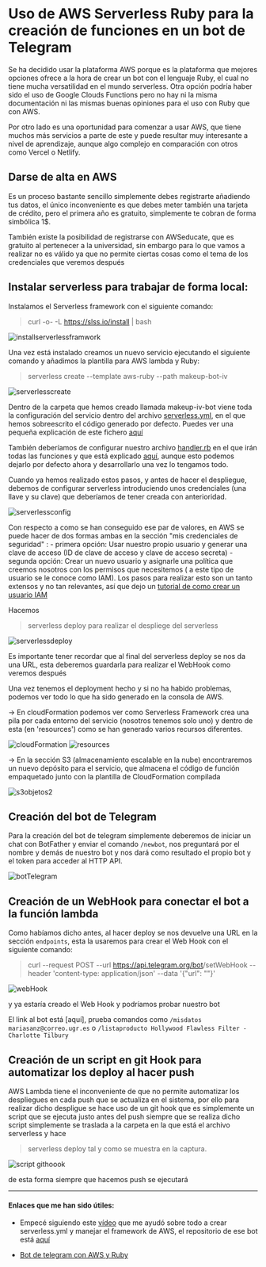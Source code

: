 # Uso de AWS Serverless Ruby para la creación de funciones en un bot de Telegram

Se ha decidido usar la plataforma AWS porque es la plataforma que mejores opciones ofrece a la hora de crear un bot con el lenguaje Ruby, el cual no tiene mucha versatilidad en el mundo serverless. Otra opción podría haber sido el uso de Google Clouds Functions pero no hay ni la misma documentación ni las mismas buenas opiniones para el uso con Ruby que con AWS.

Por otro lado es una oportunidad para comenzar a usar AWS, que tiene muchos más servicios a parte de este y puede resultar muy interesante a nivel de aprendizaje, aunque algo complejo en comparación con otros como Vercel o Netlify.

## Darse de alta en AWS

Es un proceso bastante sencillo simplemente debes registrarte añadiendo tus datos, el único inconveniente es que debes meter también una tarjeta de crédito, pero el primera año es gratuito, simplemente te cobran de forma simbólica 1$.

También existe la posibilidad de registrarse con AWSeducate, que es gratuito al pertenecer a la universidad, sin embargo para lo que vamos a realizar no es válido ya que no permite ciertas cosas como el tema de los credenciales que veremos después

## Instalar serverless para trabajar de forma local:

Instalamos el Serverless framework con el siguiente comando:

> curl -o- -L https://slss.io/install | bash

![installserverlessframwork](https://github.com/mariasanzs/makeupIV/blob/master/docs/img/installserverlessframework.png)

Una vez está instalado creamos un nuevo servicio ejecutando el siguiente comando y añadimos la plantilla para AWS lambda y Ruby:

> serverless create --template aws-ruby --path makeup-bot-iv

![serverlesscreate](https://github.com/mariasanzs/makeupIV/blob/master/docs/img/serverlesscreate.png)

Dentro de la carpeta que hemos creado llamada makeup-iv-bot viene toda la configuración del servicio dentro del archivo [serverless.yml](https://github.com/mariasanzs/makeupIV/blob/master/makeup-iv-bot/serverless.yml), en el que hemos sobreescrito el código generado por defecto. Puedes ver una pequeña explicación de este fichero [aquí](LINNKKKKKKKKK)

También deberíamos de configurar nuestro archivo [handler.rb](https://github.com/mariasanzs/makeupIV/blob/master/makeup-iv-bot/handler.rb) en el que irán todas las funciones y que está explicado [aquí](link), aunque esto podemos dejarlo por defecto ahora y desarrollarlo una vez lo tengamos todo.

Cuando ya hemos realizado estos pasos, y antes de hacer el despliegue, debemos de configurar serverless introduciendo unos credenciales (una llave y su clave) que deberíamos de tener creada con anterioridad.

![serverlessconfig]()

Con respecto a como se han conseguido ese par de valores, en AWS se puede hacer de dos formas ambas en la sección "mis credenciales de seguridad" :
	- primera opción: Usar nuestro propio usuario y generar una clave de acceso (ID de clave de acceso y clave de acceso secreta)
	- segunda opción: Crear un nuevo usuario y asignarle una política que creemos nosotros con los permisos que necesitemos ( a este tipo de usuario se le conoce como IAM). Los pasos para realizar esto son un tanto extensos y no tan relevantes, así que dejo un [tutorial de como crear un usuario IAM](https://www.serverless.com/framework/docs/providers/aws/guide/credentials/)

Hacemos
> serverless deploy
 para realizar el despliege del serverless

![serverlessdeploy]()

Es importante tener recordar que al final del serverless deploy se nos da una URL, esta deberemos guardarla para realizar el WebHook como veremos después

Una vez tenemos el deployment hecho y si no ha habido problemas, podemos ver todo lo que ha sido generado en la consola de AWS.

-> En cloudFormation podemos ver como Serverless Framework crea una pila por cada entorno del servicio (nosotros tenemos solo uno) y dentro de esta (en 'resources') como se han generado varios recursos diferentes.

![cloudFormation](mcowmso)
![resources]()

-> En la sección S3 (almacenamiento escalable en la nube) encontraremos un nuevo depósito para el servicio, que almacena el código de función empaquetado junto con la plantilla de CloudFormation compilada

![s3objetos2]()

## Creación del bot de Telegram

Para la creación del bot de telegram simplemente deberemos de iniciar un chat con BotFather y enviar el comando `/newbot`, nos preguntará por el nombre y demás de nuestro bot y nos dará como resultado el propio bot y el token para acceder al HTTP API.

![botTelegram]()

## Creación de un WebHook para conectar el bot a la función lambda

Como habíamos dicho antes, al hacer deploy se nos devuelve una URL en la sección `endpoints`, esta la usaremos para crear el Web Hook con el siguiente comando:

> curl --request POST --url https://api.telegram.org/bot<TOKEN DE TELEGRAM>/setWebHook --header 'content-type: application/json' --data '{"url": "<URL DEL DEPLOY>"}'

![webHook]()

y ya estaría creado el Web Hook y podríamos probar nuestro bot

El link al bot está [aquí], prueba comandos como `/misdatos mariasanz@correo.ugr.es` o `/listaproducto Hollywood Flawless Filter - Charlotte Tilbury`

## Creación de un script en git Hook para automatizar los deploy al hacer push

AWS Lambda tiene el inconveniente de que no permite automatizar los despliegues en cada push que se actualiza en el sistema, por ello para realizar dicho despligue se hace uso de un git hook que es simplemente un script que se ejecuta justo antes del push siempre que se realiza
dicho script simplemente se traslada a la carpeta en la que está el archivo serverless y hace 
> serverless deploy
tal y como se muestra en la captura.

![script githoook]()

de esta forma siempre que hacemos push se ejecutará

---
#### Enlaces que me han sido útiles:
- Empecé siguiendo este [vídeo](https://www.youtube.com/watch?v=_aLMx7OFt5M) que me ayudó sobre todo a crear serverless.yml y manejar el framework de AWS, el repositorio de ese bot está [aquí](https://github.com/mkdev-me/germanizer)

- [Bot de telegram con AWS y Ruby](https://github.com/jensendarren/telegram-bot-serverless)




